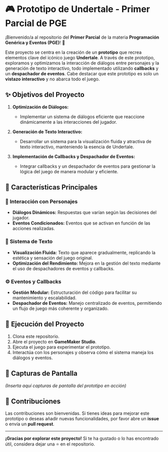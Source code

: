# 🎮 **Prototipo de Undertale - Primer Parcial de PGE**

¡Bienvenido/a al repositorio del **Primer Parcial** de la materia **Programación Genérica y Eventos (PGE)**! 🌟

Este proyecto se centra en la creación de un **prototipo** que recrea elementos clave del icónico juego **Undertale**. A través de este prototipo, exploramos y optimizamos la interacción de diálogos entre personajes y la generación de texto interactivo, todo implementado utilizando **callbacks** y un **despachador de eventos**. Cabe destacar que este prototipo es solo un **vistazo interactivo** y no abarca todo el juego.

## ✨ **Objetivos del Proyecto**

1. **Optimización de Diálogos:**
   - Implementar un sistema de diálogos eficiente que reaccione dinámicamente a las interacciones del jugador.

2. **Generación de Texto Interactivo:**
   - Desarrollar un sistema para la visualización fluida y atractiva de texto interactivo, manteniendo la esencia de Undertale.

3. **Implementación de Callbacks y Despachador de Eventos:**
   - Integrar callbacks y un despachador de eventos para gestionar la lógica del juego de manera modular y eficiente.

## 🎯 **Características Principales**

### 🧩 **Interacción con Personajes**
- **Diálogos Dinámicos:** Respuestas que varían según las decisiones del jugador.
- **Eventos Condicionados:** Eventos que se activan en función de las acciones realizadas.

### 💬 **Sistema de Texto**
- **Visualización Fluida:** Texto que aparece gradualmente, replicando la estética y sensación del juego original.
- **Optimización del Rendimiento:** Mejora en la gestión del texto mediante el uso de despachadores de eventos y callbacks.

### ⚙️ **Eventos y Callbacks**
- **Gestión Modular:** Estructuración del código para facilitar su mantenimiento y escalabilidad.
- **Despachador de Eventos:** Manejo centralizado de eventos, permitiendo un flujo de juego más coherente y organizado.

## 🚀 **Ejecución del Proyecto**

1. Clona este repositorio.
2. Abre el proyecto en **GameMaker Studio**.
3. Ejecuta el juego para experimentar el prototipo.
4. Interactúa con los personajes y observa cómo el sistema maneja los diálogos y eventos.

## 🎨 **Capturas de Pantalla**

*(Inserta aquí capturas de pantalla del prototipo en acción)*

## 🤝 **Contribuciones**

Las contribuciones son bienvenidas. Si tienes ideas para mejorar este prototipo o deseas añadir nuevas funcionalidades, por favor abre un **issue** o envía un **pull request**.

---

**¡Gracias por explorar este proyecto!** Si te ha gustado o lo has encontrado útil, considera dejar una ⭐ en el repositorio.